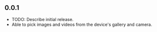 ## 0.0.1

* TODO: Describe initial release.
* Able to pick images and videos from the device's gallery and camera.

